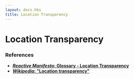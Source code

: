```yaml
---
layout: docs.hbs
title: Location Transparency
---
```


# Location Transparency

### References

* **[*Reactive Manifesto*: Glossary - Location Transparency](http://www.reactivemanifesto.org/glossary#Location-Transparency)**
* **[*Wikipedia*: "Location transparency"](http://en.wikipedia.org/wiki/Location_transparency)**